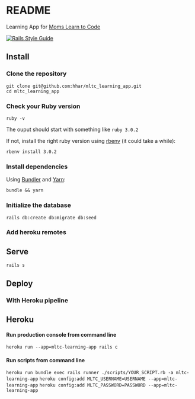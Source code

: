# README

Learning App for [Moms Learn to Code](https://www.momslearntocode.com)

[![Rails Style Guide](https://img.shields.io/badge/code_style-rubocop-brightgreen.svg)](https://github.com/rubocop/rubocop-rails)


## Install

### Clone the repository

```shell
git clone git@github.com:hhar/mltc_learning_app.git
cd mltc_learning_app
```

### Check your Ruby version

```shell
ruby -v
```

The ouput should start with something like `ruby 3.0.2`

If not, install the right ruby version using [rbenv](https://github.com/rbenv/rbenv) (it could take a while):

```shell
rbenv install 3.0.2
```

### Install dependencies

Using [Bundler](https://github.com/bundler/bundler) and [Yarn](https://github.com/yarnpkg/yarn):

```shell
bundle && yarn
```

<!-- ### Set environment variables

Using [Figaro](https://github.com/laserlemon/figaro):

See [config/application.yml.sample](https://github.com/juliendargelos/project/blob/master/config/application.yml.sample) and contact the developer: [contact@juliendargelos.com](mailto:contact@juliendargelos.com) (sensitive data). -->

### Initialize the database

```shell
rails db:create db:migrate db:seed
```

### Add heroku remotes
<!-- 
Using [Heroku CLI](https://devcenter.heroku.com/articles/heroku-cli):

```shell
heroku git:remote -a project
heroku git:remote --remote heroku-staging -a project-staging
```
 -->

## Serve

```shell
rails s
```

## Deploy

### With Heroku pipeline

## Heroku
#### Run production console from command line
```heroku run --app=mltc-learning-app rails c```

#### Run scripts from command line
```heroku run bundle exec rails runner ./scripts/YOUR_SCRIPT.rb -a mltc-learning-app```
```heroku config:add MLTC_USERNAME=USERNAME --app=mltc-learning-app```
```heroku config:add MLTC_PASSWORD=PASSWORD --app=mltc-learning-app```

<!-- Push to Heroku staging remote:

```shell
git push heroku-staging
```

Go to the Heroku Dashboard and [promote the app to production](https://devcenter.heroku.com/articles/pipelines) or use Heroku CLI:

```shell
heroku pipelines:promote -a project-staging
```

### Directly to production (not recommended)

Push to Heroku production remote:

```shell
git push heroku
``` -->